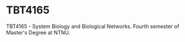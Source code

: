 # TBT4165
TBT4165 - System Biology and Biological Networks. Fourth semester of Master's Degree at NTNU.